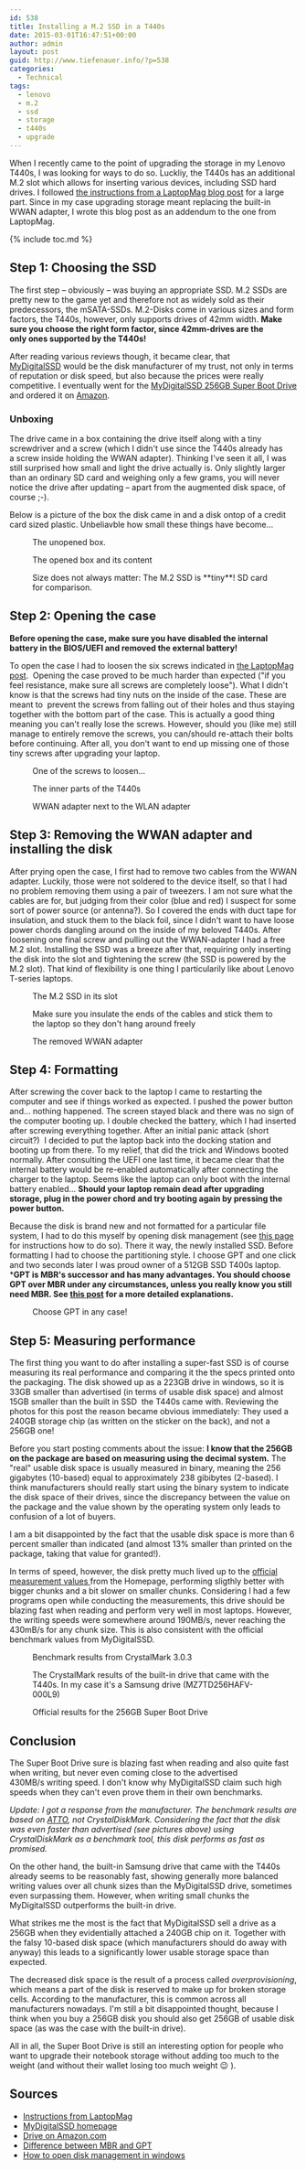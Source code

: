 ```yaml
---
id: 538
title: Installing a M.2 SSD in a T440s
date: 2015-03-01T16:47:51+00:00
author: admin
layout: post
guid: http://www.tiefenauer.info/?p=538
categories:
  - Technical
tags:
  - lenovo
  - m.2
  - ssd
  - storage
  - t440s
  - upgrade
---
```

When I recently came to the point of upgrading the storage in my Lenovo T440s, I was looking for ways to do so. Luckliy, the T440s has an additional M.2 slot which allows for inserting various devices, including SSD hard drives. I followed [the instructions from a LaptopMag blog post](http://blog.laptopmag.com/install-m2-ssd-lenovo-t440s) for a large part. Since in my case upgrading storage meant replacing the built-in WWAN adapter, I wrote this blog post as an addendum to the one from LaptopMag.

{% include toc.md %}

## Step 1: Choosing the SSD

The first step – obviously – was buying an appropriate SSD. M.2 SSDs are pretty new to the game yet and therefore not as widely sold as their predecessors, the mSATA-SSDs. M.2-Disks come in various sizes and form factors, the T440s, however, only supports drives of 42mm width. **Make sure you choose the right form factor, since 42mm-drives are the <strong>only</strong> ones supported by the T440s!**

After reading various reviews though, it became clear, that [MyDigitalSSD](http://mydigitalssd.com/) would be the disk manufacturer of my trust, not only in terms of reputation or disk speed, but also because the prices were really competitive. I eventually went for the [MyDigitalSSD 256GB Super Boot Drive](http://mydigitalssd.com/sata-m2-ngff-ssd.php) and ordered it on [Amazon](http://www.amazon.com/MyDigitalSSD-256GB-Super-Boot-Drive/dp/B00NY4VIPA).

### Unboxing

The drive came in a box containing the drive itself along with a tiny screwdriver and a screw (which I didn't use since the T440s already has a screw inside holding the WWAN adapter). Thinking I've seen it all, I was still surprised how small and light the drive actually is. Only slightly larger than an ordinary SD card and weighing only a few grams, you will never notice the drive after updating – apart from the augmented disk space, of course ;-).

Below is a picture of the box the disk came in and a disk ontop of a credit card sized plastic. Unbeliavble how small these things have become...

<figure>
	<img src="{{ '/assets/img/wp-content/uploads/2015/03/box.jpg' | prepend: site.baseurl }}" alt="">
	<figcaption>The unopened box.</figcaption>
</figure>

<figure>
	<img src="{{ '/assets/img/wp-content/uploads/2015/03/unboxing.jpg' | prepend: site.baseurl }}" alt="">
	<figcaption>The opened box and its content</figcaption>
</figure>

<figure>
	<img src="{{ '/assets/img/wp-content/uploads/2015/03/2015-02-20-13.45.17.jpg' | prepend: site.baseurl }}" alt="">
	<figcaption>Size does not always matter: The M.2 SSD is **tiny**! SD card for comparison.</figcaption>
</figure>

## Step 2: Opening the case

**Before opening the case, make sure you have disabled the internal battery in the BIOS/UEFI and removed the external battery!**

To open the case I had to loosen the six screws indicated in [the LaptopMag post](http://blog.laptopmag.com/install-m2-ssd-lenovo-t440s).  Opening the case proved to be much harder than expected ("if you feel resistance, make sure all screws are completely loose"). What I didn't know is that the screws had tiny nuts on the inside of the case. These are meant to  prevent the screws from falling out of their holes and thus staying together with the bottom part of the case. This is actually a good thing meaning you can't really lose the screws. However, should you (like me) still manage to entirely remove the screws, you can/should re-attach their bolts before continuing. After all, you don't want to end up missing one of those tiny screws after upgrading your laptop.

<figure>
	<img src="{{ '/assets/img/wp-content/uploads/2015/03/screw.jpg' | prepend: site.baseurl }}" alt="">
	<figcaption>One of the screws to loosen...</figcaption>
</figure>

<figure>
	<img src="{{ '/assets/img/wp-content/uploads/2015/03/inside.jpg' | prepend: site.baseurl }}" alt="">
	<figcaption>The inner parts of the T440s</figcaption>
</figure>

<figure>
	<img src="{{ '/assets/img/wp-content/uploads/2015/03/wwan_adapter.jpg' | prepend: site.baseurl }}" alt="">
	<figcaption>WWAN adapter next to the WLAN adapter</figcaption>
</figure>


## Step 3: Removing the WWAN adapter and installing the disk

After prying open the case, I first had to remove two cables from the WWAN adapter. Luckily, those were not soldered to the device itself, so that I had no problem removing them using a pair of tweezers. I am not sure what the cables are for, but judging from their color (blue and red) I suspect for some sort of power source (or antenna?). So I covered the ends with duct tape for insulation, and stuck them to the black foil, since I didn't want to have loose power chords dangling around on the inside of my beloved T440s. After loosening one final screw and pulling out the WWAN-adapter I had a free M.2 slot. Installing the SSD was a breeze after that, requiring only inserting the disk into the slot and tightening the screw (the SSD is powered by the M.2 slot). That kind of flexibility is one thing I particularily like about Lenovo T-series laptops.

<figure>
	<img src="{{ '/assets/img/wp-content/uploads/2015/03/installed_disk.jpg' | prepend: site.baseurl }}" alt="">
	<figcaption>The M.2 SSD in its slot</figcaption>
</figure>

<figure>
	<img src="{{ '/assets/img/wp-content/uploads/2015/03/insulation.jpg' | prepend: site.baseurl }}" alt="">
	<figcaption>Make sure you insulate the ends of the cables and stick them to the laptop so they don't hang around freely</figcaption>
</figure>

<figure>
	<img src="{{ '/assets/img/wp-content/uploads/2015/03/wwan_adapter_removed.jpg' | prepend: site.baseurl }}" alt="">
	<figcaption>The removed WWAN adapter</figcaption>
</figure>

## Step 4: Formatting

After screwing the cover back to the laptop I came to restarting the computer and see if things worked as expected. I pushed the power button and... nothing happened. The screen stayed black and there was no sign of the computer booting up. I double checked the battery, which I had inserted after screwing everything together. After an initial panic attack (short circuit?)  I decided to put the laptop back into the docking station and booting up from there. To my relief, that did the trick and Windows booted normally. After consulting the UEFI one last time, it became clear that the internal battery would be re-enabled automatically after connecting the charger to the laptop. Seems like the laptop can only boot with the internal battery enabled... **Should your laptop remain dead after upgrading storage, plug in the power chord and try booting again by pressing the power button.**

Because the disk is brand new and not formatted for a particular file system, I had to do this myself by opening disk management (see <a href="http://pcsupport.about.com/od/tipstricks/f/open-disk-management.htm" target="_blank">this page </a>for instructions how to do so). There it way, the newly installed SSD. Before formatting I had to choose the partitioning style. I choose GPT and one click and two seconds later I was proud owner of a 512GB SSD T400s laptop. ***GPT is MBR's successor and has many advantages. You should choose GPT over MBR under any circumstances, unless you really know you still need MBR. See [this post](http://www.howtogeek.com/193669/whats-the-difference-between-gpt-and-mbr-when-partitioning-a-drive) for a more detailed explanations.**

<figure>
	<img src="{{ '/assets/img/wp-content/uploads/2015/03/MBR_or_GPT-150x150.png' | prepend: site.baseurl }}" alt="">
	<figcaption>Choose GPT in any case!</figcaption>
</figure>

## Step 5: Measuring performance

The first thing you want to do after installing a super-fast SSD is of course measuring its real performance and comparing it the the specs printed onto the packaging. The disk showed up as a 223GB drive in windows, so it is 33GB smaller than advertised (in terms of usable disk space) and almost 15GB smaller than the built in SSD  the T440s came with. Reviewing the photos for this post the reason became obvious immediately: They used a 240GB storage chip (as written on the sticker on the back), and not a 256GB one!

Before you start posting comments about the issue: **I know that the 256GB on the package are based on measuring using the decimal system.** The "real" usable disk space is usually measured in binary, meaning the 256 gigabytes (10-based) equal to approximately 238 gibibytes (2-based). I think manufacturers should really start using the binary system to indicate the disk space of their drives, since the discrepancy between the value on the package and the value shown by the operating system only leads to confusion of a lot of buyers.

I am a bit disappointed by the fact that the usable disk space is more than 6 percent smaller than indicated (and almost 13% smaller than printed on the package, taking that value for granted!).

In terms of speed, however, the disk pretty much lived up to the <a href="http://mydigitalssd.com/sata-m2-ngff-ssd.php" target="_blank">official measurement values </a>from the Homepage, performing sligthly better with bigger chunks and a bit slower on smaller chunks. Considering I had a few programs open while conducting the measurements, this drive should be blazing fast when reading and perform very well in most laptops. However, the writing speeds were somewhere around 190MB/s, never reaching the 430mB/s for any chunk size. This is also consistent with the official benchmark values from MyDigitalSSD.

<figure>
	<img src="{{ '/assets/img/wp-content/uploads/2015/03/performance.png' | prepend: site.baseurl }}" alt="">
	<figcaption>Benchmark results from CrystalMark 3.0.3</figcaption>
</figure>

<figure>
	<img src="{{ '/assets/img/wp-content/uploads/2015/03/performance_lenovo.png' | prepend: site.baseurl }}" alt="">
	<figcaption>The CrystalMark results of the built-in drive that came with the T440s. In my case it's a Samsung drive (MZ7TD256HAFV-000L9)</figcaption>
</figure>

<figure>
	<img src="{{ '/assets/img/wp-content/uploads/2015/03/mydigitalssd_benchmark.jpg' | prepend: site.baseurl }}" alt="">
	<figcaption>Official results for the 256GB Super Boot Drive</figcaption>
</figure>

## Conclusion

The Super Boot Drive sure is blazing fast when reading and also quite fast when writing, but never even coming close to the advertised 430MB/s writing speed. I don't know why MyDigitalSSD claim such high speeds when they can't even prove them in their own benchmarks.

_Update: I got a response from the manufacturer. The benchmark results are based on [ATTO](http://www.attotech.com/disk-benchmark/), not CrystalDiskMark. Considering the fact that the disk was even faster than advertised (see pictures above) using CrystalDiskMark as a benchmark tool, this disk performs as fast as promised._

On the other hand, the built-in Samsung drive that came with the T440s already seems to be reasonably fast, showing generally more balanced writing values over all chunk sizes than the MyDigitalSSD drive, sometimes even surpassing them. However, when writing small chunks the MyDigitalSSD outperforms the built-in drive.

What strikes me the most is the fact that MyDigitalSSD sell a drive as a 256GB when they evidentially attached a 240GB chip on it. Together with the falsy 10-based disk space (which manufacturers should do away with anyway) this leads to a significantly lower usable storage space than expected.

The decreased disk space is the result of a process called _overprovisioning_, which means a part of the disk is reserved to make up for broken storage cells. According to the manufacturer, this is common across all manufacturers nowadays. I'm still a bit disappointed thought, because I think when you buy a 256GB disk you should also get 256GB of usable disk space (as was the case with the built-in drive).

All in all, the Super Boot Drive is still an interesting option for people who want to upgrade their notebook storage without adding too much to the weight (and without their wallet losing too much weight :wink: ).

## Sources

* [Instructions from LaptopMag](http://blog.laptopmag.com/install-m2-ssd-lenovo-t440s)
* [MyDigitalSSD homepage](http://mydigitalssd.com/http://mydigitalssd.com/)
* [Drive on Amazon.com](http://www.amazon.com/MyDigitalSSD-256GB-Super-Boot-Drive/dp/B00NY4VIPA)
* [Difference between MBR and GPT](http://www.howtogeek.com/193669/whats-the-difference-between-gpt-and-mbr-when-partitioning-a-drive)
* [How to open disk management in windows](http://pcsupport.about.com/od/tipstricks/f/open-disk-management.htm)